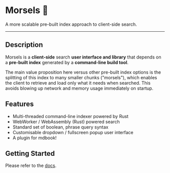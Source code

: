 # Morsels 🧀

A more scalable pre-built index approach to client-side search.

---

## Description

Morsels is a **client-side** search **user interface and library** that depends on a **pre-built index** generated by a **command-line build tool**.

The main value proposition here versus other pre-built index options is the splitting of this index to many smaller chunks ("morsels"), which enables the client to retrieve and load only what it needs when searched. This avoids blowing up network and memory usage immediately on startup.

## Features

- Multi-threaded command-line indexer powered by Rust
- WebWorker / WebAssembly (Rust) powered search
- Standard set of boolean, phrase query syntax
- Customisable dropdown / fullscreen popup user interface
- A plugin for mdbook!

## Getting Started

Please refer to the [docs]().
